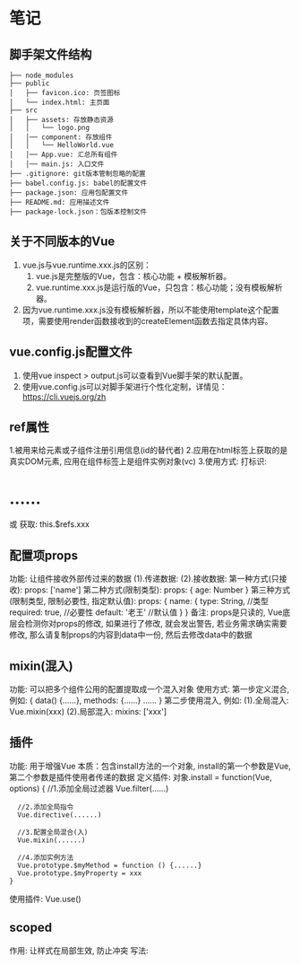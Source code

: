 # 笔记

## 脚手架文件结构

	├── node_modules 
	├── public
	│   ├── favicon.ico: 页签图标
	│   └── index.html: 主页面
	├── src
	│   ├── assets: 存放静态资源
	│   │   └── logo.png
	│   │── component: 存放组件
	│   │   └── HelloWorld.vue
	│   │── App.vue: 汇总所有组件
	│   │── main.js: 入口文件
	├── .gitignore: git版本管制忽略的配置
	├── babel.config.js: babel的配置文件
	├── package.json: 应用包配置文件 
	├── README.md: 应用描述文件
	├── package-lock.json：包版本控制文件

## 关于不同版本的Vue

1. vue.js与vue.runtime.xxx.js的区别：
    1. vue.js是完整版的Vue，包含：核心功能 + 模板解析器。
    2. vue.runtime.xxx.js是运行版的Vue，只包含：核心功能；没有模板解析器。
2. 因为vue.runtime.xxx.js没有模板解析器，所以不能使用template这个配置项，需要使用render函数接收到的createElement函数去指定具体内容。

## vue.config.js配置文件

1. 使用vue inspect > output.js可以查看到Vue脚手架的默认配置。
2. 使用vue.config.js可以对脚手架进行个性化定制，详情见：https://cli.vuejs.org/zh

## ref属性
  1.被用来给元素或子组件注册引用信息(id的替代者)
  2.应用在html标签上获取的是真实DOM元素, 应用在组件标签上是组件实例对象(vc)
  3.使用方式:
    打标识: <h1 ref="xxx">......</h1> 或 <School ref="xxx"></School>
    获取: this.$refs.xxx

## 配置项props
  功能: 让组件接收外部传过来的数据
    (1).传递数据:
      <Demo name="xxx"/>
    (2).接收数据:
      第一种方式(只接收):
        props: ['name']
      第二种方式(限制类型):
        props: {
          age: Number
        }
      第三种方式(限制类型, 限制必要性, 指定默认值):
        props: {
          name: {
            type: String, //类型
            required: true, //必要性
            default: '老王' //默认值
          }
        }
  备注: props是只读的, Vue底层会检测你对props的修改, 如果进行了修改, 就会发出警告,
    若业务需求确实需要修改, 那么请复制props的内容到data中一份, 然后去修改data中的数据

## mixin(混入)
  功能: 可以把多个组件公用的配置提取成一个混入对象
  使用方式:
    第一步定义混合, 例如:
      {
        data() {......},
        methods: {......}
        ......
      }
    第二步使用混入, 例如:
      (1).全局混入: Vue.mixin(xxx)
      (2).局部混入: mixins: ['xxx']

## 插件
  功能: 用于增强Vue
  本质：包含install方法的一个对象, install的第一个参数是Vue, 第二个参数是插件使用者传递的数据
  定义插件:
    对象.install = function(Vue, options) {
      //1.添加全局过滤器
      Vue.filter(......)

      //2.添加全局指令
      Vue.directive(......)

      //3.配置全局混合(入)
      Vue.mixin(......)

      //4.添加实例方法
      Vue.prototype.$myMethod = function () {......}
      Vue.prototype.$myProperty = xxx
    }
  使用插件: Vue.use()

## scoped
  作用: 让样式在局部生效, 防止冲突
  写法: <style scoped>

## 总结TodoList案例
  1.组件化编码流程:
    (1).拆分静态组件: 组件要按照功能点拆分, 命名不要与html元素冲突
    (2).实现动态组件: 考虑好数据的存放位置, 数据是一个组件在用, 还是一些组件在用：
      1).一个组件在用: 放在组件自身即可
      2).一些组件在用: 放在他们共同的父组件上(<span style="color:red">状态提示</span>)
    (3).实现交互:从绑定事件开始
  2.props适用于:
    (1).父组件 ===> 子组件 通信
    (1).子组件 ===> 父组件 通信(要求父先给子一个函数)
  3.使用v-model时要切记: v-model绑定的值不能是props传过来的值, 因为props是不可
    以修改的
  4.props传过来的若是对象类型的值, 修改对象中的属性时Vue不会报错, 但不推荐这样做